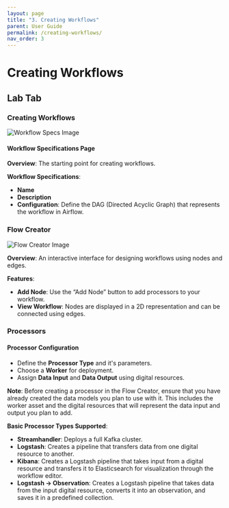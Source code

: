 ```yaml
---
layout: page
title: "3. Creating Workflows"
parent: User Guide
permalink: /creating-workflows/
nav_order: 3
---
```


# Creating Workflows

## Lab Tab

### Creating Workflows

![Workflow Specs Image](workflowspecs.png)

#### Workflow Specifications Page

**Overview**: The starting point for creating workflows.

**Workflow Specifications**:
- **Name**  
- **Description**  
- **Configuration**: Define the DAG (Directed Acyclic Graph) that represents the workflow in Airflow.

### Flow Creator

![Flow Creator Image](flowCreator.png)

**Overview**: An interactive interface for designing workflows using nodes and edges.

**Features**:
- **Add Node**: Use the “Add Node” button to add processors to your workflow.
- **View Workflow**: Nodes are displayed in a 2D representation and can be connected using edges.

### Processors

#### Processor Configuration

- Define the **Processor Type** and it's parameters.
- Choose a **Worker** for deployment.
- Assign **Data Input** and **Data Output** using digital resources.

**Note**: Before creating a processor in the Flow Creator, ensure that you have already created the data models you plan to use with it. This includes the worker asset and the digital resources that will represent the data input and output you plan to add.

**Basic Processor Types Supported**:
- **Streamhandler**: Deploys a full Kafka cluster.
- **Logstash**: Creates a pipeline that transfers data from one digital resource to another.
- **Kibana**: Creates a Logstash pipeline that takes input from a digital resource and transfers it to Elasticsearch for visualization through the workflow editor.
- **Logstash -> Observation**: Creates a Logstash pipeline that takes data from the input digital resource, converts it into an observation, and saves it in a predefined collection.